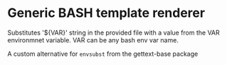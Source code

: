 # Generic BASH template renderer

Substitutes '${VAR}' string in the provided file with a value from the VAR environmnet variable. VAR can be any bash env var name.

A custom alternative for `envsubst` from the gettext-base package

